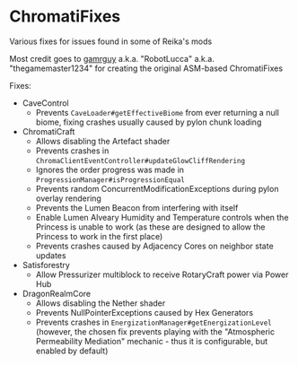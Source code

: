 # ChromatiFixes

Various fixes for issues found in some of Reika's mods

Most credit goes to [gamrguy](https://github.com/gamrguy) a.k.a. "RobotLucca" a.k.a. "thegamemaster1234" for creating the original ASM-based ChromatiFixes

Fixes:
- CaveControl
  - Prevents `CaveLoader#getEffectiveBiome` from ever returning a null biome, fixing crashes usually caused by pylon chunk loading
- ChromatiCraft
  - Allows disabling the Artefact shader
  - Prevents crashes in `ChromaClientEventController#updateGlowCliffRendering`
  - Ignores the order progress was made in `ProgressionManager#isProgressionEqual`
  - Prevents random ConcurrentModificationExceptions during pylon overlay rendering
  - Prevents the Lumen Beacon from interfering with itself
  - Enable Lumen Alveary Humidity and Temperature controls when the Princess is unable to work (as these are designed to allow the Princess to work in the first place)
  - Prevents crashes caused by Adjacency Cores on neighbor state updates
- Satisforestry
  - Allow Pressurizer multiblock to receive RotaryCraft power via Power Hub
- DragonRealmCore
  - Allows disabling the Nether shader
  - Prevents NullPointerExceptions caused by Hex Generators
  - Prevents crashes in `EnergizationManager#getEnergizationLevel` (however, the chosen fix prevents playing with the "Atmospheric Permeability Mediation" mechanic - thus it is configurable, but enabled by default)
